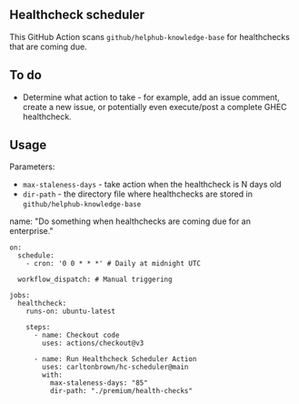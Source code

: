 ## Healthcheck scheduler

This GitHub Action scans `github/helphub-knowledge-base` for healthchecks that are coming due.

## To do

- Determine what action to take - for example, add an issue comment, create a new issue, or potentially even execute/post a complete GHEC healthcheck.

## Usage

Parameters:
- `max-staleness-days` - take action when the healthcheck is N days old
- `dir-path` - the directory file where healthchecks are stored in `github/helphub-knowledge-base`

name: "Do something when healthchecks are coming due for an enterprise."

```
on:
  schedule:
    - cron: '0 0 * * *' # Daily at midnight UTC

  workflow_dispatch: # Manual triggering

jobs:
  healthcheck:
    runs-on: ubuntu-latest

    steps:
      - name: Checkout code
        uses: actions/checkout@v3

      - name: Run Healthcheck Scheduler Action
        uses: carltonbrown/hc-scheduler@main
        with:
          max-staleness-days: "85"
          dir-path: "./premium/health-checks"
```
